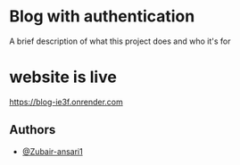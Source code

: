 
# Blog with authentication

A brief description of what this project does and who it's for

# website is live

https://blog-ie3f.onrender.com







## Authors

- [@Zubair-ansari1](https://www.github.com/Zubair-ansari1)

